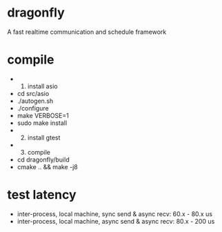 # dragonfly
A fast realtime communication and schedule framework

# compile
 - 1. install asio
 - cd src/asio
 - ./autogen.sh
 - ./configure
 - make VERBOSE=1
 - sudo make install
 - 2. install gtest
 - 3. compile
 - cd dragonfly/build
 - cmake .. && make -j8



# test latency
 - inter-process, local machine, sync send & async recv: 60.x - 80.x us
 - inter-process, local machine, async send & async recv: 80.x - 200 us


